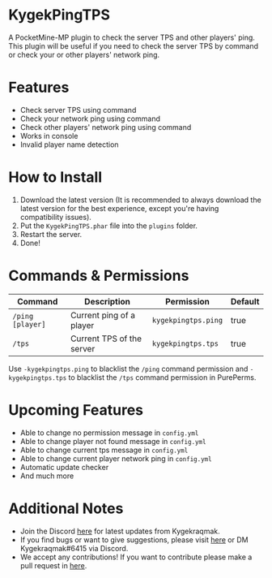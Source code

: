 # KygekPingTPS

A PocketMine-MP plugin to check the server TPS and other players' ping. This plugin will be useful if you need to check the server TPS by command or check your or other players' network ping.

# Features

- Check server TPS using command
- Check your network ping using command
- Check other players' network ping using command
- Works in console
- Invalid player name detection

# How to Install

1. Download the latest version (It is recommended to always download the latest version for the best experience, except you're having compatibility issues).
2. Put the `KygekPingTPS.phar` file into the `plugins` folder.
3. Restart the server.
4. Done!

# Commands & Permissions

| Command | Description | Permission | Default |
| --- | --- | --- | --- |
| `/ping [player]` | Current ping of a player | `kygekpingtps.ping` | true |
| `/tps` | Current TPS of the server | `kygekpingtps.tps` | true |

Use `-kygekpingtps.ping` to blacklist the `/ping` command permission and `-kygekpingtps.tps` to blacklist the `/tps` command permission in PurePerms.

# Upcoming Features

- Able to change no permission message in `config.yml`
- Able to change player not found message in `config.yml`
- Able to change current tps message in `config.yml`
- Able to change current player network ping in `config.yml`
- Automatic update checker
- And much more

# Additional Notes

- Join the Discord <a href="https://discord.gg/CXtqUZv">here</a> for latest updates from Kygekraqmak.
- If you find bugs or want to give suggestions, please visit <a href="https://github.com/Kygekraqmak/KygekPingTPS/issues">here</a> or DM Kygekraqmak#6415 via Discord.
- We accept any contributions! If you want to contribute please make a pull request in <a href="https://github.com/Kygekraqmak/KygekPingTPS/pulls">here</a>.
